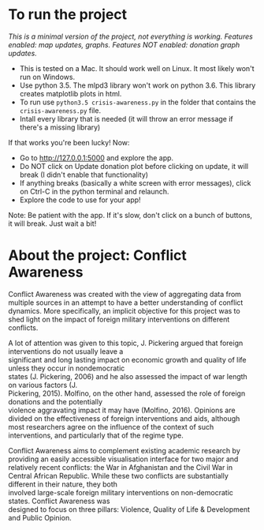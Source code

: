# To run the project

*This is a minimal version of the project, not everything is working. Features enabled: map updates, graphs. Features NOT enabled: donation graph updates.*

* This is tested on a Mac. It should work well on Linux. It most likely won't run on Windows.
* Use python 3.5. The mlpd3 library won't work on python 3.6. This library creates matplotlib plots in html.
* To run use `python3.5 crisis-awareness.py` in the folder that contains the `crisis-awareness.py` file.
* Intall every library that is needed (it will throw an error message if there's a missing library)

If that works you're been lucky! Now:

* Go to http://127.0.0.1:5000 and explore the app.
* Do NOT click on Update donation plot before clicking on update, it will break (I didn't enable that functionality)
* If anything breaks (basically a white screen with error messages), click on Ctrl-C in the python terminal and relaunch.
* Explore the code to use for your app!

Note: Be patient with the app. If it's slow, don't click on a bunch of buttons, it will break. Just wait a bit!

# About the project: Conflict Awareness	
		
Conflict	 Awareness	 was	 created	 with	 the	 view	 of	 aggregating	 data	 from	 multiple	 sources	 in	 an	 attempt	 to	
have	a	better	understanding	of	conflict	dynamics.	More	specifically,	an	implicit	objective	for	this	project	was	
to	shed	light	on	the	impact	of	foreign	military	interventions	on	different	conflicts.	
	
A	lot	of	attention	was	given	to	this	topic,	J.	Pickering	argued	that	foreign	interventions	do	not	usually	leave	a	
significant	 and	 long	 lasting	 impact	 on	 economic	 growth	 and	 quality	 of	 life	 unless	 they	 occur	 in	 nondemocratic	
states	 (J.	 Pickering,	 2006)	 and	 he	 also	 assessed	 the	 impact	 of	 war	 length	 on	 various	 factors	 (J.	
Pickering,	 2015).	 Molfino,	 on	 the	 other	 hand,	 assessed	 the	 role	 of	 foreign	 donations	 and	 the	 potentially	
violence	aggravating	impact	it	may	have	(Molfino,	2016).	Opinions	are	divided	on	the	effectiveness	of	foreign	
interventions	 and	 aids,	 although	 most	 researchers	 agree	 on	 the	 influence	 of	 the	 context	 of	 such	
interventions,	and	particularly	that	of	the	regime	type.	
	
Conflict	 Awareness	 aims	 to	 complement	 existing	 academic	 research	 by	 providing	 an	 easily	 accessible	
visualisation	interface	for	two	major	and	relatively	recent	conflicts:	the	War	in	Afghanistan	and	the	Civil	War	
in	 Central	 African	 Republic.	 While	 these	 two	 conflicts	 are	 substantially	 different	 in	 their	 nature,	 they	 both	
involved	 large-scale	 foreign	 military	 interventions	 on	 non-democratic	 states.	 Conflict	 Awareness	 was	
designed	to	focus	on	three	pillars:	Violence,	Quality	of	Life	&	Development	and	Public	Opinion.	
